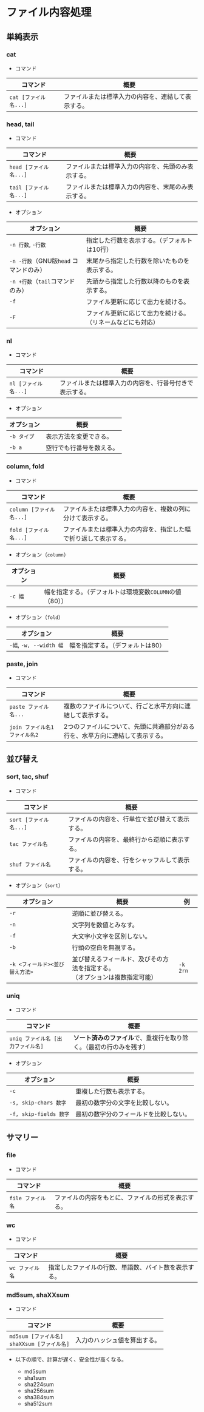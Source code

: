 # ファイル内容処理

## 単純表示

### cat

- コマンド

|コマンド|概要|
|---|---|
|`cat [ファイル名...]`|ファイルまたは標準入力の内容を、連結して表示する。|

### head, tail

- コマンド

| コマンド               | 概要                                               |
| ---------------------- | -------------------------------------------------- |
| `head [ファイル名...]` | ファイルまたは標準入力の内容を、先頭のみ表示する。 |
| `tail [ファイル名...]` | ファイルまたは標準入力の内容を、末尾のみ表示する。 |

- オプション

| オプション         | 概要                                                       |
| ------------------ | ---------------------------------------------------------- |
| `-n 行数`, `-行数` | 指定した行数を表示する。（デフォルトは10行）             |
|`-n -行数`（GNU版`head` コマンドのみ）|末尾から指定した行数を除いたものを表示する。|
|`-n +行数`（`tail`コマンドのみ）|先頭から指定した行数以降のものを表示する。|
| `-f`               | ファイル更新に応じて出力を続ける。                         |
| `-F`               | ファイル更新に応じて出力を続ける。（リネームなどにも対応） |

### nl

- コマンド

| コマンド             | 概要                                                   |
| -------------------- | ------------------------------------------------------ |
| `nl [ファイル名...]` | ファイルまたは標準入力の内容を、行番号付きで表示する。 |

- オプション

|オプション|概要|
|---|---|
|`-b タイプ`|表示方法を変更できる。|
|`-b a`|空行でも行番号を数える。|

### column, fold

- コマンド

| コマンド                 | 概要                                                         |
| ------------------------ | ------------------------------------------------------------ |
| `column [ファイル名...]` | ファイルまたは標準入力の内容を、複数の列に分けて表示する。   |
| `fold [ファイル名...]`   | ファイルまたは標準入力の内容を、指定した幅で折り返して表示する。 |

- オプション（`column`）

| オプション | 概要                                                     |
| ---------- | -------------------------------------------------------- |
| `-c 幅`    | 幅を指定する。（デフォルトは環境変数`COLUMN`の値（80）） |

- オプション（`fold`）

| オプション              | 概要                             |
| ----------------------- | -------------------------------- |
| `-幅`, `-w, --width 幅` | 幅を指定する。（デフォルトは80） |

### paste, join

- コマンド

| コマンド                       | 概要                                                         |
| ------------------------------ | ------------------------------------------------------------ |
| `paste ファイル名...`          | 複数のファイルについて、行ごと水平方向に連結して表示する。   |
| `join ファイル名1 ファイル名2` | 2つのファイルについて、先頭に共通部分がある行を、水平方向に連結して表示する。 |

## 並び替え

### sort, tac, shuf

- コマンド

|コマンド|概要|
|---|---|
|`sort [ファイル名...]`|ファイルの内容を、行単位で並び替えて表示する。|
|`tac ファイル名`|ファイルの内容を、最終行から逆順に表示する。|
|`shuf ファイル名`|ファイルの内容を、行をシャッフルして表示する。|

- オプション（`sort`）

| オプション                      | 概要                                                         | 例       |
| ------------------------------- | ------------------------------------------------------------ | -------- |
| `-r`                            | 逆順に並び替える。                                           |          |
| `-n`                            | 文字列を数値とみなす。                                       |          |
| `-f`                            | 大文字小文字を区別しない。                                   |          |
| `-b`                            | 行頭の空白を無視する。                                       |          |
| `-k <フィールド><並び替え方法>` | 並び替えるフィールド、及びその方法を指定する。<br />（オプションは複数指定可能） | `-k 2rn` |

### uniq

- コマンド

| コマンド                           | 概要                                                         |
| ---------------------------------- | ------------------------------------------------------------ |
| `uniq ファイル名 [出力ファイル名]` | **ソート済みのファイル**で、重複行を取り除く。（最初の行のみを残す） |

- オプション

| オプション             | 概要                                   |
| ---------------------- | -------------------------------------- |
| `-c`                   | 重複した行数も表示する。               |
| `-s, skip-chars 数字`  | 最初の数字分の文字を比較しない。       |
| `-f, skip-fields 数字` | 最初の数字分のフィールドを比較しない。 |

## サマリー

### file

- コマンド

|コマンド|概要|
|---|---|
|`file ファイル名`|ファイルの内容をもとに、ファイルの形式を表示する。|

### wc

- コマンド

| コマンド        | 概要                                                 |
| --------------- | ---------------------------------------------------- |
| `wc ファイル名` | 指定したファイルの行数、単語数、バイト数を表示する。 |

### md5sum, shaXXsum

- コマンド

| コマンド                                           | 概要                         |
| -------------------------------------------------- | ---------------------------- |
| `md5sum [ファイル名]`<br />`shaXXsum [ファイル名]` | 入力のハッシュ値を算出する。 |

- 以下の順で、計算が遅く、安全性が高くなる。

  - md5sum
  - sha1sum
  - sha224sum
  - sha256sum
  - sha384sum
  - sha512sum

